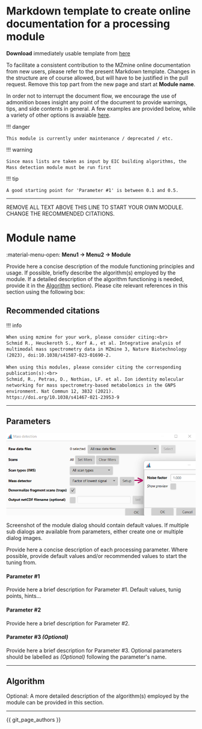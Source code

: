 # Markdown template to create online documentation for a processing module

**Download** immediately usable template from [here](https://raw.githubusercontent.com/mzmine/mzmine_documentation/master/docs/contribute_docu_template.md)

To facilitate a consistent contribution to the MZmine online documentation from new users, please refer to the present Markdown template. Changes in the structure are of course allowed, but will have to be justified in the pull request. Remove this top part from the new page and start at **Module name**.

In order not to interrupt the document flow, we encourage the use of admonition boxes insight any point of the document to provide warnings, tips, and side contents in general. A few examples are provided below, while a variety of other options is avaiable [here](https://squidfunk.github.io/mkdocs-material/reference/admonitions/).


!!! danger

    This module is currently under maintenance / deprecated / etc.


!!! warning

    Since mass lists are taken as input by EIC building algorithms, the Mass detection module must be run first
     
    
!!! tip

    A good starting point for 'Parameter #1' is between 0.1 and 0.5.

--- 

REMOVE ALL TEXT ABOVE THIS LINE TO START YOUR OWN MODULE. CHANGE THE RECOMMENDED CITATIONS.


# Module name

:material-menu-open: **Menu1 → Menu2 → Module** 

Provide here a concise description of the module functioning principles and usage. If possible, briefly describe the algorithm(s) employed by the module. If a detailed description of the algorithm functioning is needed, provide it in the [Algorithm](contribute_docu_template.md#algorithm) section). Please cite relevant references in this section using the following box:

## Recommended citations
!!! info

    When using mzmine for your work, please consider citing:<br>
    Schmid R., Heuckeroth S., Korf A., et al. Integrative analysis of multimodal mass spectrometry data in MZmine 3, Nature Biotechnology (2023), doi:10.1038/s41587-023-01690-2.

    When using this modules, please consider citing the corresponding publication(s):<br>
    Schmid, R., Petras, D., Nothias, LF. et al. Ion identity molecular networking for mass spectrometry-based metabolomics in the GNPS environment. Nat Commun 12, 3832 (2021). https://doi.org/10.1038/s41467-021-23953-9

---


## Parameters
![Example image description](img/contribute/example_dialog.png)

Screenshot of the module dialog should contain default values. If multiple sub dialogs are available from parameters, either create one or multiple dialog images.

Provide here a concise description of each processing parameter. Where possible, provide default values and/or recommended values to start the tuning from.

#### Parameter #1
Provide here a brief description for Parameter #1. Default values, tunig points, hints...

#### Parameter #2
Provide here a brief description for Parameter #2.

#### Parameter #3 _(Optional)_
Provide here a brief description for Parameter #3. Optional parameters should be labelled as _(Optional)_ following the parameter's name.

---

## Algorithm
Optional: A more detailed description of the algorithm(s) employed by the module can be provided in this section.


---

{{ git_page_authors }}
